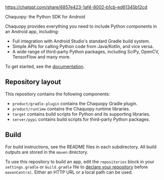 https://chatgpt.com/share/6857e423-1af4-8002-b1cb-ed61345b12cd

 Chaquopy: the Python SDK for Android

Chaquopy provides everything you need to include Python components in an Android app,
including:

* Full integration with Android Studio's standard Gradle build system.
* Simple APIs for calling Python code from Java/Kotlin, and vice versa.
* A wide range of third-party Python packages, including SciPy, OpenCV, TensorFlow and many
  more.

To get started, see the [documentation](https://chaquo.com/chaquopy/doc/current/).


## Repository layout

This repository contains the following components:

* `product/gradle-plugin` contains the Chaquopy Gradle plugin.
* `product/runtime` contains the Chaquopy runtime libraries.
* `target` contains build scripts for Python and its supporting libraries.
* `server/pypi` contains build scripts for third-party Python packages.


## Build

For build instructions, see the README files in each subdirectory. All build outputs
are stored in the `maven` directory.

To use this repository to build an app, edit the `repositories` block in your
`settings.gradle` or `build.gradle` file to [declare your
repository](https://docs.gradle.org/current/userguide/declaring_repositories.html#sec:declaring_multiple_repositories)
before `mavenCentral`. Either an HTTP URL or a local path can be used.
